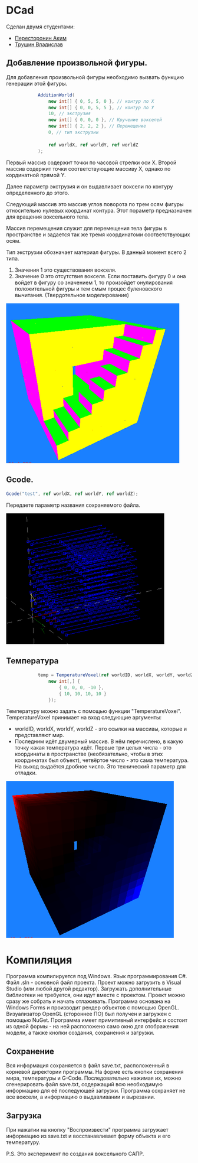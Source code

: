 # DCad
 Сделан двумя студентами:
* [Пересторонин Аким](https://github.com/Mika-dot)
* [Трушин Владислав](https://github.com/TrushinVlad)

##  Добавление произвольной фигуры.

Для добавления произвольной фигуры необходимо вызвать функцию генерации этой фигуры.

```C#
            AdditionWorld(
                new int[] { 0, 5, 5, 0 }, // контур по Х
                new int[] { 0, 0, 5, 5 }, // контур по У
                10, // экструзия
                new int[] { 0, 0, 0 }, // Кручение вокселей
                new int[] { 2, 2, 2 }, // Перемещение
                0, // тип экструзии

                ref worldX, ref worldY, ref worldZ
            );
```

Первый массив содержит точки по часовой стрелки оси X.
Второй массив содержит точки соответствующие массиву X, однако по кординатной прямой Y.

Далее параметр экструзия и он выдавливает воксели по контуру определенного до этого.

Следующий массив это массив углов поворота по трем осям фигуры относительно нулевых координат контура.
Этот пораметр предназначен для вращения воксельного тела.

Массив перемещения служит для перемещения тела фигуры в пространстве и задается так же тремя координатоми соответствующих осям.

Тип экструзии обозначает материал фигуры.
В данный момент всего 2 типа.
1. Значения 1 это существования вокселя.
2. Значение 0 это отсутствия вокселя.
Если поставить фигуру 0 и она войдет в фигуру со значением 1, то произойдет онулирования положительной фигуры и тем смым процес буленовского вычитания. (Твердотельное моделирование)

![Пример генерации фигуры](https://github.com/Mika-dot/Cad/blob/V1-Experiment/media/1.PNG)

##  Gcode.

```C#
Gcode("test", ref worldX, ref worldY, ref worldZ); 
```

Передаете параметр названия сохраняемого файла.

![Пример генерации gcode](https://github.com/Mika-dot/Cad/blob/V1-Experiment/media/3.PNG)

## Температура

```C#
            temp = TemperatureVoxel(ref worldID, worldX, worldY, worldZ, 
                new int[,] {
                    { 0, 0, 0, -10 },
                    { 10, 10, 10, 10 }
                });
```

Температуру можно задать с помощью функции "TemperatureVoxel". TemperatureVoxel принимает на вход следующие аргументы:
* worldID, worldX, worldY, worldZ - это ссылки на массивы, которые и представляют мир.
* Последним идёт двумерный массив. В нём перечислено, в какую точку какая температура идёт. Первые три целых числа - это координаты в пространстве (необязательно, чтобы в этих координатах был объект), четвёртое число - это сама температура.
На выход выдаётся дробное число. Это технический параметр для отладки.

![Пример температуры](https://github.com/Mika-dot/Cad/blob/V1-Experiment/media/2.PNG)

# Компиляция

Программа компилируется под Windows. Язык программирования C#. Файл .sln - основной файл проекта. Проект можно загрузить в Visual Studio (или любой другой редактор). Загружать дополнительные библиотеки не требуется, они идут вместе с проектом. Проект можно сразу же собрать и начать отлаживать.
Программа основана на Windows Forms и производит рендер объектов с помощью OpenGL. Визуализатор OpenGL (стороннее ПО) был получен и загружен с помощью NuGet.
Программа имеет примитивный интерфейс и состоит из одной формы - на ней расположено само окно для отображения модели, а также кнопки создания, сохранения и загрузки.

## Сохранение
Вся информация сохраняется в файл save.txt, расположенный в корневой директории программы.
На форме есть кнопки сохранения мира, температуры и G-Code. Последовательно нажимая их, можно сгенерировать файл save.txt, содержащий всю необходимую информацию для её последующей загрузки. Программа сохраняет не все воксели, а информацию о выдавливании и вырезании.

## Загрузка
При нажатии на кнопку "Воспроизвести" программа загружает информацию из save.txt и восстанавливает форму объекта и его температуру.

P.S. Это эксперимент по создания воксельного САПР.
